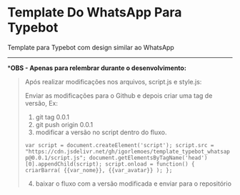 # Template Do WhatsApp Para Typebot

Template para Typebot com design similar ao WhatsApp

____________________________________________________________

***OBS - Apenas para relembrar durante o desenvolvimento:**

>
> Após realizar modificações nos arquivos, script.js e style.js:
>
> Enviar as modificações para o Github e depois criar uma tag de versão, Ex:
>
> 1. git tag 0.0.1
> 2. git push origin 0.0.1
> 3. modificar a versão no script dentro do fluxo.
>
> `var script = document.createElement('script');
> script.src = "https://cdn.jsdelivr.net/gh/igorlemoes/template_typebot_whatsapp@0.0.1/script.js";
> document.getElementsByTagName('head')[0].appendChild(script);
> script.onload = function() {
>   criarBarra(
>     {{var_nome}},
>     {{var_avatar}}
>   );
> };`
>
> 4. baixar o fluxo com a versão modificada e enviar para o repositório
>